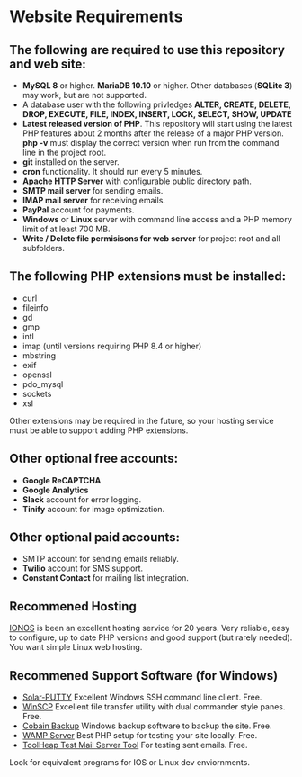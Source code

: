 # Website Requirements

## The following are required to use this repository and web site:
* **MySQL 8** or higher. **MariaDB 10.10** or higher.  Other databases (**SQLite 3**) may work, but are not supported.
* A database user with the following privledges **ALTER, CREATE, DELETE, DROP, EXECUTE, FILE, INDEX, INSERT, LOCK, SELECT, SHOW, UPDATE**
* **Latest released version of PHP**. This repository will start using the latest PHP features about 2 months after the release of a major PHP version. **php -v** must display the correct version when run from the command line in the project root.
* **git** installed on the server.
* **cron** functionality.  It should run every 5 minutes.
* **Apache HTTP Server** with configurable public directory path.
* **SMTP mail server** for sending emails.
* **IMAP mail server** for receiving emails.
* **PayPal** account for payments.
* **Windows** or **Linux** server with command line access and a PHP memory limit of at least 700 MB.
* **Write / Delete file permisisons for web server** for project root and all subfolders.

## The following **PHP** extensions must be installed:
* curl
* fileinfo
* gd
* gmp
* intl
* imap (until versions requiring PHP 8.4 or higher)
* mbstring
* exif
* openssl
* pdo_mysql
* sockets
* xsl

Other extensions may be required in the future, so your hosting service must be able to support adding PHP extensions.

## Other optional free accounts:
* **Google ReCAPTCHA**
* **Google Analytics**
* **Slack** account for error logging.
* **Tinify** account for image optimization.

## Other optional paid accounts:
* SMTP account for sending emails reliably.
* **Twilio** account for SMS support.
* **Constant Contact** for mailing list integration.

## Recommened Hosting
[IONOS](http://aklam.io/hYjVgX) is been an excellent hosting service for 20 years. Very reliable, easy to configure, up to date PHP versions and good support (but rarely needed).  You want simple Linux web hosting.

## Recommened Support Software (for Windows)
* [Solar-PUTTY](https://www.solarwinds.com/free-tools/solar-putty) Excellent Windows SSH command line client. Free.
* [WinSCP](https://winscp.net/eng/index.php) Excellent file transfer utility with dual commander style panes. Free.
* [Cobain Backup](https://www.cobiansoft.com/) Windows backup software to backup the site. Free.
* [WAMP Server](https://www.wampserver.com/en/) Best PHP setup for testing your site locally. Free.
* [ToolHeap Test Mail Server Tool](https://toolheap.com/test-mail-server-tool/) For testing sent emails. Free.

Look for equivalent programs for IOS or Linux dev enviornments.

